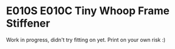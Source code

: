# E010S E010C Tiny Whoop Frame Stiffener

Work in progress, didn't try fitting on yet. Print on your own risk :)
